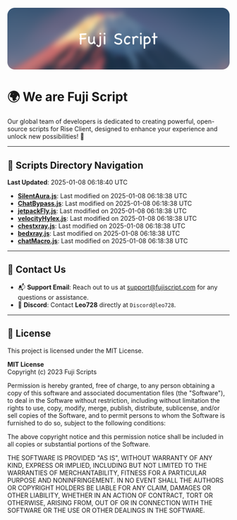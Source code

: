 ![Banner](.github/b.webp)

# 🌍 **We are Fuji Script**

Our global team of developers is dedicated to creating powerful, open-source scripts for Rise Client, designed to enhance your experience and unlock new possibilities! 🌟

---
<!-- SCRIPTS_NAVIGATION_START -->
## 📂 **Scripts Directory Navigation**

**Last Updated**: 2025-01-08 06:18:40 UTC

- **[SilentAura.js](scripts/SilentAura.js)**: Last modified on 2025-01-08 06:18:38 UTC
- **[ChatBypass.js](scripts/ChatBypass.js)**: Last modified on 2025-01-08 06:18:38 UTC
- **[jetpackFly.js](scripts/jetpackFly.js)**: Last modified on 2025-01-08 06:18:38 UTC
- **[velocityHylex.js](scripts/velocityHylex.js)**: Last modified on 2025-01-08 06:18:38 UTC
- **[chestxray.js](scripts/chestxray.js)**: Last modified on 2025-01-08 06:18:38 UTC
- **[bedxray.js](scripts/bedxray.js)**: Last modified on 2025-01-08 06:18:38 UTC
- **[chatMacro.js](scripts/chatMacro.js)**: Last modified on 2025-01-08 06:18:38 UTC

<!-- SCRIPTS_NAVIGATION_END -->

---

## 💬 **Contact Us**  
- 📬 **Support Email**: Reach out to us at [support@fujiscript.com](mailto:support@fujiscript.com) for any questions or assistance.  
- 💬 **Discord**: Contact **Leo728** directly at `Discord@leo728`.

---

## 📜 **License**

This project is licensed under the MIT License.  

**MIT License**  
Copyright (c) 2023 Fuji Scripts  

Permission is hereby granted, free of charge, to any person obtaining a copy of this software and associated documentation files (the "Software"), to deal in the Software without restriction, including without limitation the rights to use, copy, modify, merge, publish, distribute, sublicense, and/or sell copies of the Software, and to permit persons to whom the Software is furnished to do so, subject to the following conditions:  

The above copyright notice and this permission notice shall be included in all copies or substantial portions of the Software.  

THE SOFTWARE IS PROVIDED "AS IS", WITHOUT WARRANTY OF ANY KIND, EXPRESS OR IMPLIED, INCLUDING BUT NOT LIMITED TO THE WARRANTIES OF MERCHANTABILITY, FITNESS FOR A PARTICULAR PURPOSE AND NONINFRINGEMENT. IN NO EVENT SHALL THE AUTHORS OR COPYRIGHT HOLDERS BE LIABLE FOR ANY CLAIM, DAMAGES OR OTHER LIABILITY, WHETHER IN AN ACTION OF CONTRACT, TORT OR OTHERWISE, ARISING FROM, OUT OF OR IN CONNECTION WITH THE SOFTWARE OR THE USE OR OTHER DEALINGS IN THE SOFTWARE.  
